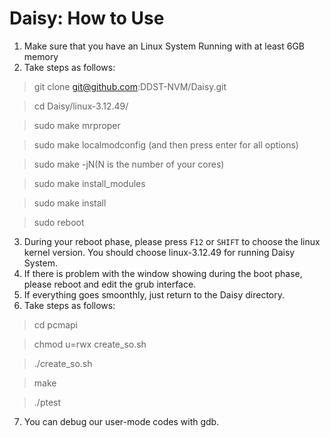 # Daisy: How to Use

1. Make sure that you have an Linux System Running with at least 6GB memory
2. Take steps as follows:

> git clone git@github.com:DDST-NVM/Daisy.git

> cd Daisy/linux-3.12.49/

> sudo make mrproper

> sudo make localmodconfig (and then press enter for all options)

> sudo make -jN(N is the number of your cores)

> sudo make install_modules

> sudo make install

> sudo reboot

3. During your reboot phase, please press `F12` or `SHIFT` to choose the linux kernel version. You should choose linux-3.12.49 for running Daisy System.
4. If there is problem with the window showing during the boot phase, please reboot and edit the grub interface.
5. If everything goes smoonthly, just return to the Daisy directory.
6. Take steps as follows: 

> cd pcmapi

> chmod u=rwx create_so.sh

> ./create_so.sh 

> make

> ./ptest

7. You can debug our user-mode codes with gdb.
